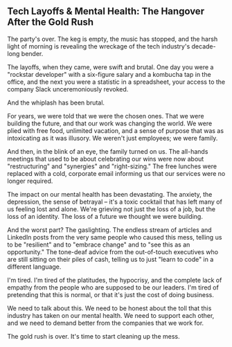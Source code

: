 ## Tech Layoffs & Mental Health: The Hangover After the Gold Rush

The party's over. The keg is empty, the music has stopped, and the harsh light of morning is revealing the wreckage of the tech industry's decade-long bender.

The layoffs, when they came, were swift and brutal. One day you were a "rockstar developer" with a six-figure salary and a kombucha tap in the office, and the next you were a statistic in a spreadsheet, your access to the company Slack unceremoniously revoked.

And the whiplash has been brutal.

For years, we were told that we were the chosen ones. That we were building the future, and that our work was changing the world. We were plied with free food, unlimited vacation, and a sense of purpose that was as intoxicating as it was illusory. We weren't just employees; we were family.

And then, in the blink of an eye, the family turned on us. The all-hands meetings that used to be about celebrating our wins were now about "restructuring" and "synergies" and "right-sizing." The free lunches were replaced with a cold, corporate email informing us that our services were no longer required.

The impact on our mental health has been devastating. The anxiety, the depression, the sense of betrayal – it's a toxic cocktail that has left many of us feeling lost and alone. We're grieving not just the loss of a job, but the loss of an identity. The loss of a future we thought we were building.

And the worst part? The gaslighting. The endless stream of articles and LinkedIn posts from the very same people who caused this mess, telling us to be "resilient" and to "embrace change" and to "see this as an opportunity." The tone-deaf advice from the out-of-touch executives who are still sitting on their piles of cash, telling us to just "learn to code" in a different language.

I'm tired. I'm tired of the platitudes, the hypocrisy, and the complete lack of empathy from the people who are supposed to be our leaders. I'm tired of pretending that this is normal, or that it's just the cost of doing business.

We need to talk about this. We need to be honest about the toll that this industry has taken on our mental health. We need to support each other, and we need to demand better from the companies that we work for.

The gold rush is over. It's time to start cleaning up the mess.
